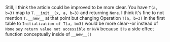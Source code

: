 Still, I think the article could be improved to be more clear. You have `T(a, b=3)` map to `T.__init__(x, a, b=3)` and returning `None`. I think it's fine to not mention `T.__new__` at that point but changing Operation `T(a, b=3)` in the first table to `Initialization of T(a, b=3)` would be more clear--or instead of `None` say `return value not accessible` or `N/A` because it is a side effect function conceptually inside of `__new__()`
